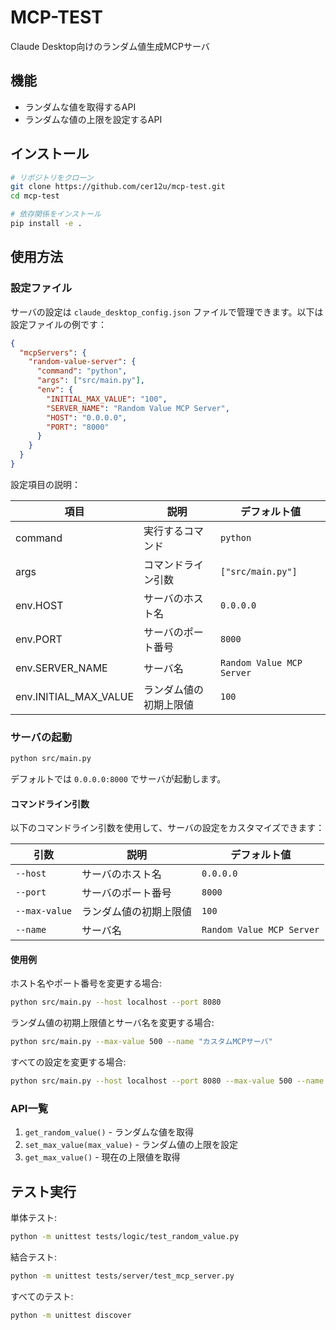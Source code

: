 # MCP-TEST

Claude Desktop向けのランダム値生成MCPサーバ

## 機能

- ランダムな値を取得するAPI
- ランダムな値の上限を設定するAPI

## インストール

```bash
# リポジトリをクローン
git clone https://github.com/cer12u/mcp-test.git
cd mcp-test

# 依存関係をインストール
pip install -e .
```

## 使用方法

### 設定ファイル

サーバの設定は `claude_desktop_config.json` ファイルで管理できます。以下は設定ファイルの例です：

```json
{
  "mcpServers": {
    "random-value-server": {
      "command": "python",
      "args": ["src/main.py"],
      "env": {
        "INITIAL_MAX_VALUE": "100",
        "SERVER_NAME": "Random Value MCP Server",
        "HOST": "0.0.0.0",
        "PORT": "8000"
      }
    }
  }
}
```

設定項目の説明：

| 項目 | 説明 | デフォルト値 |
|------|------|------------|
| command | 実行するコマンド | `python` |
| args | コマンドライン引数 | `["src/main.py"]` |
| env.HOST | サーバのホスト名 | `0.0.0.0` |
| env.PORT | サーバのポート番号 | `8000` |
| env.SERVER_NAME | サーバ名 | `Random Value MCP Server` |
| env.INITIAL_MAX_VALUE | ランダム値の初期上限値 | `100` |

### サーバの起動

```bash
python src/main.py
```

デフォルトでは `0.0.0.0:8000` でサーバが起動します。

#### コマンドライン引数

以下のコマンドライン引数を使用して、サーバの設定をカスタマイズできます：

| 引数 | 説明 | デフォルト値 |
|------|------|------------|
| `--host` | サーバのホスト名 | `0.0.0.0` |
| `--port` | サーバのポート番号 | `8000` |
| `--max-value` | ランダム値の初期上限値 | `100` |
| `--name` | サーバ名 | `Random Value MCP Server` |

#### 使用例

ホスト名やポート番号を変更する場合:

```bash
python src/main.py --host localhost --port 8080
```

ランダム値の初期上限値とサーバ名を変更する場合:

```bash
python src/main.py --max-value 500 --name "カスタムMCPサーバ"
```

すべての設定を変更する場合:

```bash
python src/main.py --host localhost --port 8080 --max-value 500 --name "カスタムMCPサーバ"
```

### API一覧

1. `get_random_value()` - ランダムな値を取得
2. `set_max_value(max_value)` - ランダム値の上限を設定
3. `get_max_value()` - 現在の上限値を取得

## テスト実行

単体テスト:

```bash
python -m unittest tests/logic/test_random_value.py
```

結合テスト:

```bash
python -m unittest tests/server/test_mcp_server.py
```

すべてのテスト:

```bash
python -m unittest discover
```

